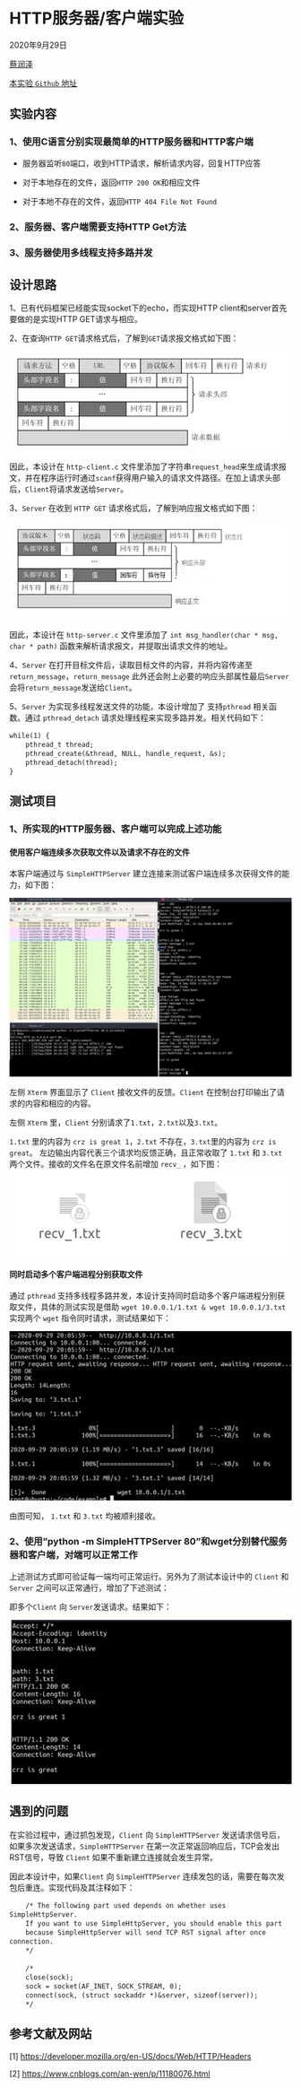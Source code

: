 # HTTP服务器/客户端实验

2020年9月29日

[蔡润泽](https://github.com/RenzoTsai)

[本实验 `Github` 地址](https://github.com/RenzoTsai/UCAS-Computer-Network/tree/master/EXP03-Socket_HTTP)

## 实验内容

### 1、使用C语言分别实现最简单的HTTP服务器和HTTP客户端

- 服务器监听`80`端口，收到HTTP请求，解析请求内容，回复HTTP应答

- 对于本地存在的文件，返回`HTTP 200 OK`和相应文件

- 对于本地不存在的文件，返回`HTTP 404 File Not Found`

### 2、服务器、客户端需要支持HTTP Get方法

### 3、服务器使用多线程支持多路并发

## 设计思路

1、已有代码框架已经能实现socket下的echo，而实现HTTP client和server首先要做的是实现HTTP GET请求与相应。

2、在查询`HTTP GET`请求格式后，了解到`GET`请求报文格式如下图：

![HTTP-request](https://github.com/RenzoTsai/UCAS-Computer-Network/blob/master/EXP03-socket/assets/HTTP-request.png?raw=true)

因此，本设计在 `http-client.c` 文件里添加了字符串`request_head`来生成请求报文，并在程序运行时通过`scanf`获得用户输入的请求文件路径。在加上请求头部后，`Client`将请求发送给`Server`。

3、`Server` 在收到 `HTTP GET` 请求格式后，了解到响应报文格式如下图：

 ![HTTP-reply](https://github.com/RenzoTsai/UCAS-Computer-Network/blob/master/EXP03-socket/assets/HTTP-reply.png?raw=true)

因此，本设计在 `http-server.c` 文件里添加了 `int msg_handler(char * msg, char * path)` 函数来解析请求报文，并提取出请求文件的地址。

4、`Server` 在打开目标文件后，读取目标文件的内容，并将内容传递至 `return_message`，`return_message` 此外还会附上必要的响应头部属性最后`Server` 会将`return_message`发送给`Client`。

5、`Server` 为实现多线程发送文件的功能，本设计增加了 支持`pthread` 相关函数。通过 `pthread_detach` 请求处理线程来实现多路并发。相关代码如下：

   

    while(1) {
        pthread_t thread;
        pthread_create(&thread, NULL, handle_request, &s);
        pthread_detach(thread);
    }

  

## 测试项目

### 1、所实现的HTTP服务器、客户端可以完成上述功能

#### 使用客户端连续多次获取文件以及请求不存在的文件

本客户端通过与 `SimpleHTTPServer` 建立连接来测试客户端连续多次获得文件的能力，如下图：

![myclient-get-multi-files](/EXP03-socket/assets/myclient-get-multi-files.png)

左侧 `Xterm` 界面显示了 `Client` 接收文件的反馈。`Client` 在控制台打印输出了请求的内容和相应的内容。

左侧 `Xterm` 里，`Client` 分别请求了`1.txt`，`2.txt`以及`3.txt`。

`1.txt` 里的内容为 `crz is great 1`，`2.txt` 不存在，`3.txt`里的内容为 `crz is great`。 左边输出内容代表三个请求均反馈正确，且正常收取了 `1.txt` 和 `3.txt` 两个文件。接收的文件名在原文件名前增加 `recv_` ，如下图：

![myclient-recv-files](/EXP03-socket/assets/myclient-recv-files.jpg)

#### 同时启动多个客户端进程分别获取文件

通过 `pthread` 支持多线程多路并发，本设计支持同时启动多个客户端进程分别获取文件，具体的测试实现是借助 `wget 10.0.0.1/1.txt & wget 10.0.0.1/3.txt` 实现两个 `wget` 指令同时请求，测试结果如下：

![myserver-send-multi-files](/EXP03-socket/assets/myserver-send-multi-files.jpg)

由图可知， `1.txt` 和 `3.txt` 均被顺利接收。

### 2、使用”python -m SimpleHTTPServer 80”和wget分别替代服务器和客户端，对端可以正常工作

上述测试方式即可验证每一端均可正常运行。另外为了测试本设计中的 `Client` 和 `Server` 之间可以正常通行，增加了下述测试：

即多个`Client` 向 `Server`发送请求。结果如下：

![myserver-to-myclient](/EXP03-socket/assets/myserver-to-myclient.jpg)

## 遇到的问题

在实验过程中，通过抓包发现，`Client` 向 `SimpleHTTPServer` 发送请求信号后， 如果多次发送请求，`SimpleHTTPServer` 在第一次正常返回响应后，TCP会发出RST信号，导致 `Client` 如果不重新建立连接就会发生异常。

因此本设计中，如果`Client` 向 `SimpleHTTPServer` 连续发包的话，需要在每次发包后重连。实现代码及其注释如下：

        /* The following part used depends on whether uses SimpleHttpServer. 
        If you want to use SimpleHttpServer, you should enable this part
        because SimpleHttpServer will send TCP RST signal after once connection.
        */ 

        /* 
        close(sock);
        sock = socket(AF_INET, SOCK_STREAM, 0);
        connect(sock, (struct sockaddr *)&server, sizeof(server));
        */

## 参考文献及网站

[1]	https://developer.mozilla.org/en-US/docs/Web/HTTP/Headers

[2]	https://www.cnblogs.com/an-wen/p/11180076.html

